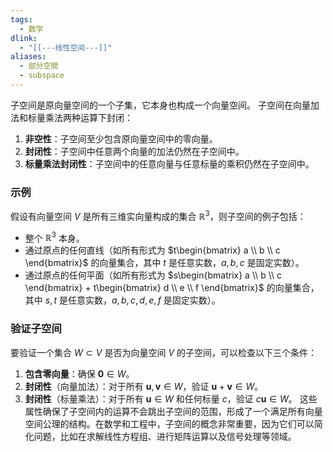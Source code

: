 ```yaml
---
tags:
  - 数学
dlink:
  - "[[---线性空间---]]"
aliases:
  - 部分空間
  - subspace
---
```

子空间是原向量空间的一个子集，它本身也构成一个向量空间。
子空间在向量加法和标量乘法两种运算下封闭：
1. **非空性**：子空间至少包含原向量空间中的零向量。
2. **封闭性**：子空间中任意两个向量的加法仍然在子空间中。
3. **标量乘法封闭性**：子空间中的任意向量与任意标量的乘积仍然在子空间中。
### 示例
假设有向量空间 $V$ 是所有三维实向量构成的集合 $\mathbb{R}^3$，则子空间的例子包括：
- 整个 $\mathbb{R}^3$ 本身。
- 通过原点的任何直线（如所有形式为 $t\begin{bmatrix} a \\ b \\ c \end{bmatrix}$ 的向量集合，其中 $t$ 是任意实数，$a, b, c$ 是固定实数）。
- 通过原点的任何平面（如所有形式为 $s\begin{bmatrix} a \\ b \\ c \end{bmatrix} + t\begin{bmatrix} d \\ e \\ f \end{bmatrix}$ 的向量集合，其中 $s, t$ 是任意实数，$a, b, c, d, e, f$ 是固定实数）。
### 验证子空间
要验证一个集合 $W \subset V$ 是否为向量空间 $V$ 的子空间，可以检查以下三个条件：
1. **包含零向量**：确保 $\mathbf{0} \in W$。
2. **封闭性**（向量加法）：对于所有 $\mathbf{u}, \mathbf{v} \in W$，验证 $\mathbf{u} + \mathbf{v} \in W$。
3. **封闭性**（标量乘法）：对于所有 $\mathbf{u} \in W$ 和任何标量 $c$，验证 $c\mathbf{u} \in W$。
这些属性确保了子空间内的运算不会跳出子空间的范围，形成了一个满足所有向量空间公理的结构。在数学和工程中，子空间的概念非常重要，因为它们可以简化问题，比如在求解线性方程组、进行矩阵运算以及信号处理等领域。